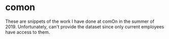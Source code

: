 # comon
These are snippets of the work I have done at comOn in the summer of 2019. Unfortunately, can't provide the dataset since only current employees have access to them.
